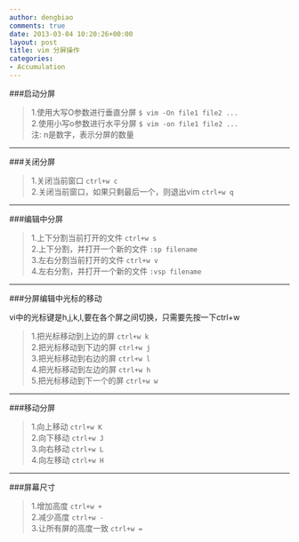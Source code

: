 ```yaml
---
author: dengbiao
comments: true
date: 2013-03-04 10:20:26+00:00
layout: post
title: vim 分屏操作
categories:
- Accumulation
---
```


###启动分屏  

>1.使用大写O参数进行垂直分屏  `$ vim -On file1 file2 ...`  
>2.使用小写o参数进行水平分屏  `$ vim -on file1 file2 ...`  
>注: n是数字，表示分屏的数量

-----------------------
###关闭分屏  

>1.关闭当前窗口  `ctrl+w c`  
>2.关闭当前窗口，如果只剩最后一个，则退出vim  `ctrl+w q`  

-----------------------

<!--more-->

###编辑中分屏  

>1.上下分割当前打开的文件  `ctrl+w s`  
>2.上下分割，并打开一个新的文件  `:sp filename`  
>3.左右分割当前打开的文件  `ctrl+w v`  
>4.左右分割，并打开一个新的文件  `:vsp filename`  

-----------------------

###分屏编辑中光标的移动  

vi中的光标键是h,j,k,l,要在各个屏之间切换，只需要先按一下ctrl+w  

>1.把光标移动到上边的屏  `ctrl+w k`  
>2.把光标移动到下边的屏  `ctrl+w j`  
>3.把光标移动到右边的屏  `ctrl+w l`  
>4.把光标移动到左边的屏  `ctrl+w h`  
>5.把光标移动到下一个的屏  `ctrl+w w`  

----------------------

###移动分屏  

>1.向上移动  `ctrl+w K`  
>2.向下移动  `ctrl+w J`  
>3.向右移动  `ctrl+w L`  
>4.向左移动  `ctrl+w H`  

---------------------

###屏幕尺寸  

>1.增加高度  `ctrl+w +`  
>2.减少高度  `ctrl+w -`  
>3.让所有屏的高度一致  `ctrl+w =`  
